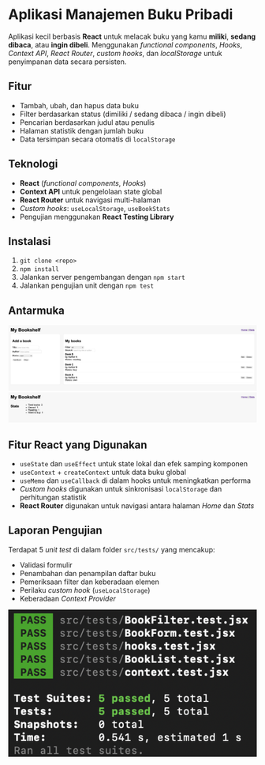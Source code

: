 # Aplikasi Manajemen Buku Pribadi

Aplikasi kecil berbasis **React** untuk melacak buku yang kamu **miliki**, **sedang dibaca**, atau **ingin dibeli**. Menggunakan *functional components*, *Hooks*, *Context API*, *React Router*, *custom hooks*, dan *localStorage* untuk penyimpanan data secara persisten.

## Fitur
- Tambah, ubah, dan hapus data buku  
- Filter berdasarkan status (dimiliki / sedang dibaca / ingin dibeli)  
- Pencarian berdasarkan judul atau penulis  
- Halaman statistik dengan jumlah buku  
- Data tersimpan secara otomatis di `localStorage`

## Teknologi
- **React** (*functional components*, *Hooks*)  
- **Context API** untuk pengelolaan state global  
- **React Router** untuk navigasi multi-halaman  
- *Custom hooks*: `useLocalStorage`, `useBookStats`  
- Pengujian menggunakan **React Testing Library**

## Instalasi
1. `git clone <repo>`  
2. `npm install`  
3. Jalankan server pengembangan dengan `npm start`  
4. Jalankan pengujian unit dengan `npm test`

## Antarmuka
![Home](home.png "Halaman Utama")  
![Stats](stats.png "Halaman Statistik")

## Fitur React yang Digunakan
- `useState` dan `useEffect` untuk state lokal dan efek samping komponen  
- `useContext` + `createContext` untuk data buku global  
- `useMemo` dan `useCallback` di dalam hooks untuk meningkatkan performa  
- *Custom hooks* digunakan untuk sinkronisasi `localStorage` dan perhitungan statistik  
- **React Router** digunakan untuk navigasi antara halaman *Home* dan *Stats*

## Laporan Pengujian
Terdapat 5 *unit test* di dalam folder `src/tests/` yang mencakup:  
- Validasi formulir  
- Penambahan dan penampilan daftar buku  
- Pemeriksaan filter dan keberadaan elemen  
- Perilaku *custom hook* (`useLocalStorage`)  
- Keberadaan *Context Provider*  

![Laporan Pengujian](tests.png "Laporan Pengujian")

